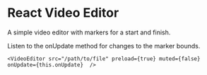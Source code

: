 # React Video Editor

A simple video editor with markers for a start and finish.

Listen to the onUpdate method for changes to the marker bounds.

```
<VideoEditor src="/path/to/file" preload={true} muted={false} onUpdate={this.onUpdate}  />
```